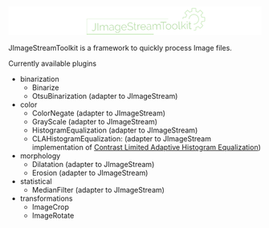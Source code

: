 ![JImageStreamToolkit Logo](https://github.com/kmisztal/JImageStreamToolkit/blob/master/JImageStreamToolkit_logo.png)

JImageStreamToolkit is a framework to quickly process Image files.

Currently available plugins
- binarization
    - Binarize
    - OtsuBinarization (adapter to JImageStream)
- color
    - ColorNegate (adapter to JImageStream)
    - GrayScale (adapter to JImageStream)
    - HistogramEqualization (adapter to JImageStream)
    - CLAHistogramEqualization: (adapter to JImageStream implementation of [Contrast Limited Adaptive Histogram Equalization](https://en.wikipedia.org/wiki/Adaptive_histogram_equalization))
- morphology
    - Dilatation (adapter to JImageStream)
    - Erosion (adapter to JImageStream)
- statistical
    - MedianFilter (adapter to JImageStream)
- transformations
    - ImageCrop
    - ImageRotate